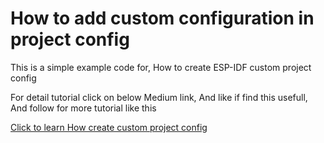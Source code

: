 # How to add custom configuration in project config
This is a simple example code for, How to create ESP-IDF custom project config

For detail tutorial click on below Medium link, And like if find this usefull, And follow for more tutorial like this

[Click to learn How create custom project config](https://medium.com/@bhautik.markeye/esp-idf-configuration-how-to-add-custom-configuration-in-project-config-728f81b8d0d8) 
